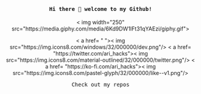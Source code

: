 <h4 align="center"><samp> Hi there 🏾  welcome to my Github! </samp></h4>

<p align="center">
  < img width="250" src="https://media.giphy.com/media/6Kd9DW1IFt31qYAEzi/giphy.gif">
</p >


<p align="center">
< a href= " ">< img src="https://img.icons8.com/windows/32/000000/dev.png"/></ a>
< a href= "https://twitter.com/ari_hacks">< img src="https://img.icons8.com/material-outlined/32/000000/twitter.png"/></ a>
< a href= "https://ko-fi.com/ari_hacks">< img src="https://img.icons8.com/pastel-glyph/32/000000/like--v1.png"/></ a>
</p >

<p align="center"><samp>
Check out my repos   
  </samp>
</p >
<!--
**embeddedsky/embeddedsky** is a ✨ _special_ ✨ repository because its `README.md` (this file) appears on your GitHub profile.

Here are some ideas to get you started:

- 🔭 I’m currently working on ...
- 🌱 I’m currently learning ...
- 👯 I’m looking to collaborate on ...
- 🤔 I’m looking for help with ...
- 💬 Ask me about ...
- 📫 How to reach me: ...
- 😄 Pronouns: ...
- ⚡ Fun fact: ...
-->

